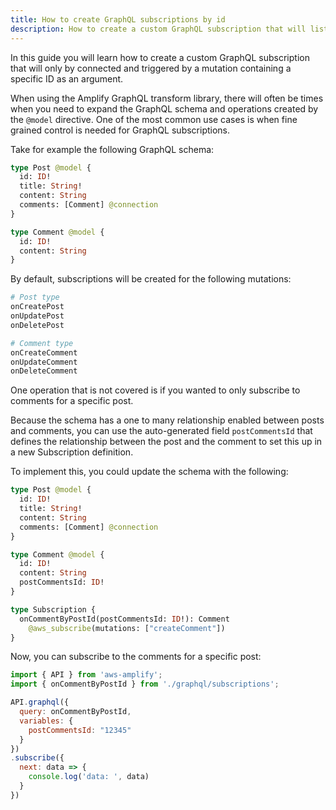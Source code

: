 ```yaml
---
title: How to create GraphQL subscriptions by id
description: How to create a custom GraphQL subscription that will listen by id
---
```


In this guide you will learn how to create a custom GraphQL subscription that will only by connected and triggered by a mutation containing a specific ID as an argument.

When using the Amplify GraphQL transform library, there will often be times when you need to expand the GraphQL schema and operations created by the `@model` directive. One of the most common use cases is when fine grained control is needed for GraphQL subscriptions.

Take for example the following GraphQL schema:

```graphql
type Post @model {
  id: ID!
  title: String!
  content: String
  comments: [Comment] @connection
}

type Comment @model {
  id: ID!
  content: String
}
```

By default, subscriptions will be created for the following mutations:

```graphql
# Post type
onCreatePost
onUpdatePost
onDeletePost

# Comment type
onCreateComment
onUpdateComment
onDeleteComment
```

One operation that is not covered is if you wanted to only subscribe to comments for a specific post.

Because the schema has a one to many relationship enabled between posts and comments, you can use the auto-generated field `postCommentsId` that defines the relationship between the post and the comment to set this up in a new Subscription definition.

To implement this, you could update the schema with the following:

```graphql
type Post @model {
  id: ID!
  title: String!
  content: String
  comments: [Comment] @connection
}

type Comment @model {
  id: ID!
  content: String
  postCommentsId: ID!
}

type Subscription {
  onCommentByPostId(postCommentsId: ID!): Comment
    @aws_subscribe(mutations: ["createComment"])
}

```

Now, you can subscribe to the comments for a specific post:

```js
import { API } from 'aws-amplify';
import { onCommentByPostId } from './graphql/subscriptions';

API.graphql({
  query: onCommentByPostId,
  variables: {
    postCommentsId: "12345"
  }
})
.subscribe({
  next: data => {
    console.log('data: ', data)
  }
})
```